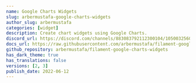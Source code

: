 ```yaml
---
name: Google Charts Widgets
slug: arbermustafa-google-charts-widgets
author_slug: arbermustafa
categories: [widget]
description: Create chart widgets using Google Charts.
discord_url: https://discord.com/channels/883083792112300104/1050032560920608768
docs_url: https://raw.githubusercontent.com/arbermustafa/filament-google-charts-widgets/main/README.md
github_repository: arbermustafa/filament-google-charts-widgets
has_dark_theme: true
has_translations: false
versions: [2, 3]
publish_date: 2022-06-12
---
```

